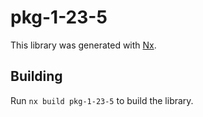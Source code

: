# pkg-1-23-5

This library was generated with [Nx](https://nx.dev).

## Building

Run `nx build pkg-1-23-5` to build the library.
